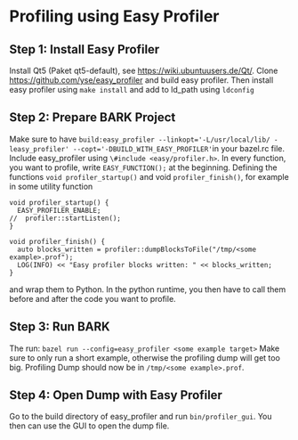  Profiling using Easy Profiler
================================

## Step 1: Install Easy Profiler

Install Qt5 (Paket qt5-default), see https://wiki.ubuntuusers.de/Qt/.
Clone https://github.com/yse/easy_profiler and build easy profiler.
Then install easy profiler using `make install` and add to ld_path using `ldconfig`


## Step 2: Prepare BARK Project

Make sure to have `build:easy_profiler --linkopt='-L/usr/local/lib/ -leasy_profiler' --copt='-DBUILD_WITH_EASY_PROFILER'`in your bazel.rc file.
Include easy_profiler using `\#include <easy/profiler.h>`.
In every function, you want to profile, write `EASY_FUNCTION();` at the beginning.
Defining the functions `void profiler_startup()` and void `profiler_finish()`, for example in some utility function

```
void profiler_startup() {
  EASY_PROFILER_ENABLE;
//  profiler::startListen();
}

void profiler_finish() {
  auto blocks_written = profiler::dumpBlocksToFile("/tmp/<some example>.prof");
  LOG(INFO) << "Easy profiler blocks written: " << blocks_written;
}
```

and wrap them to Python.
In the python runtime, you then have to call them before and after the code you want to profile.


## Step 3: Run BARK

The run: `bazel run --config=easy_profiler <some example target>`
Make sure to only run a short example, otherwise the profiling dump will get too big.
Profiling Dump should now be in `/tmp/<some example>.prof`.


## Step 4: Open Dump with Easy Profiler

Go to the build directory of easy_profiler and run `bin/profiler_gui`.
You then can use the GUI to open the dump file.